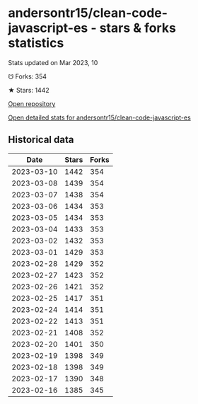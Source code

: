 # andersontr15/clean-code-javascript-es - stars & forks statistics

Stats updated on Mar 2023, 10

☋ Forks: 354

★ Stars: 1442

[Open repository](https://github.com/andersontr15/clean-code-javascript-es)

[Open detailed stats for andersontr15/clean-code-javascript-es](https://reviewgithub.com/rep/andersontr15/clean-code-javascript-es)

## Historical data
| Date | Stars | Forks |
|------|-------|-------|
| 2023-03-10 | 1442 | 354 | 
| 2023-03-08 | 1439 | 354 | 
| 2023-03-07 | 1438 | 354 | 
| 2023-03-06 | 1434 | 353 | 
| 2023-03-05 | 1434 | 353 | 
| 2023-03-04 | 1433 | 353 | 
| 2023-03-02 | 1432 | 353 | 
| 2023-03-01 | 1429 | 353 | 
| 2023-02-28 | 1429 | 352 | 
| 2023-02-27 | 1423 | 352 | 
| 2023-02-26 | 1421 | 352 | 
| 2023-02-25 | 1417 | 351 | 
| 2023-02-24 | 1414 | 351 | 
| 2023-02-22 | 1413 | 351 | 
| 2023-02-21 | 1408 | 352 | 
| 2023-02-20 | 1401 | 350 | 
| 2023-02-19 | 1398 | 349 | 
| 2023-02-18 | 1398 | 349 | 
| 2023-02-17 | 1390 | 348 | 
| 2023-02-16 | 1385 | 345 | 

